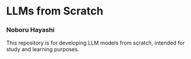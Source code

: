 # LLMs from Scratch 

### Noboru Hayashi  

This repository is for developing LLM models from scratch, intended for study and learning purposes.
